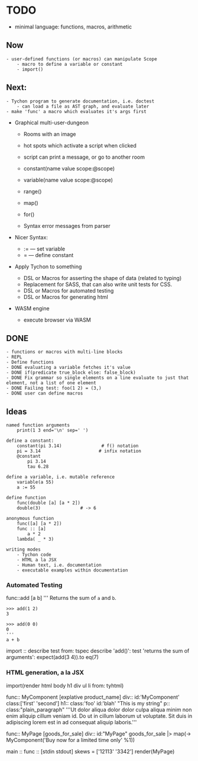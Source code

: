 TODO
====
* minimal language: functions, macros, arithmetic

Now
---
    - user-defined functions (or macros) can manipulate Scope
        - macro to define a variable or constant
        - import()
Next:
-----
    - Tychon program to generate documentation, i.e. doctest
        - can load a file as AST graph, and evaluate later
    - make 'func' a macro which evaluates it's args first

* Graphical multi-user-dungeon
    - Rooms with an image
    - hot spots which activate a script when clicked
    - script can print a message, or go to another room

    - constant(name value scope:@scope)
    - variable(name value scope:@scope)
    - range()
    - map()
    - for()
    - Syntax error messages from parser

* Nicer Syntax:
    - := — set variable
    - = — define constant

* Apply Tychon to something
    - DSL or Macros for asserting the shape of data (related to typing)
    - Replacement for SASS, that can also write unit tests for CSS.
    - DSL or Macros for automated testing
    - DSL or Macros for generating html

* WASM engine
    - execute browser via WASM

DONE
----
    - functions or macros with multi-line blocks
    - REPL
    - Define functions
    - DONE evaluating a variable fetches it's value
    - DONE if(predicate true_block else: false_block)
    - DONE Fix grammar so single elements on a line evaluate to just that element, not a list of one element
    - DONE Failing test: foo(1 2) = (3,)
    - DONE user can define macros



Ideas
-----

    named function arguments
        print(1 3 end='\n' sep=' ')

    define a constant:
        constant(pi 3.14)               # f() notation
        pi = 3.14                      # infix notation
        @constant
            pi 3.14
            tau 6.28

    define a variable, i.e. mutable reference
        variable(a 55)
        a := 55

    define function
        func(double [a] [a * 2])
        double(3)               # -> 6

    anonymous function
        func([a] [a * 2])
        func :: [a]
            a * 2
        lambda( _ * 3)

    writing modes
        - Tychon code
        - HTML a la JSX
        - Human text, i.e. documentation
        - executable examples within documentation


### Automated Testing

func::add [a b]
    '''
    Returns the sum of `a` and `b`.

    >>> add(1 2)
    3

    >>> add(0 0)
    0
    '''
    a + b

import :: describe test from: tspec
describe 'add()':
    test 'returns the sum of arguments':
        expect(add(3 4)).to eq(7)


### HTML generation, a la JSX

import(render html body h1 div ul li from: tyhtml)

func:: MyComponent [explative product_name]
    div:: id:'MyComponent' class:['first' 'second']
        h1:: class:'foo' id:'blah'
            "This is my string"
        p:: class:"plain_paragraph"
            '''Ut dolor aliqua dolor dolor culpa aliqua minim non enim aliquip cillum veniam
            id.  Do ut in cillum laborum ut voluptate.  Sit duis in adipiscing lorem est in ad
            consequat aliquip laboris.'''

func:: MyPage [goods_for_sale]
    div:: id:"MyPage"
        goods_for_sale |> map(-> MyComponent('Buy now for a limited time only' %1))

main :: func :: [stdin stdout]
    skews = ['12113' '3342']
    render(MyPage)
